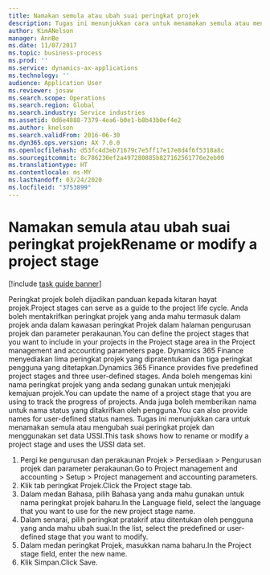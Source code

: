 ```yaml
---
title: Namakan semula atau ubah suai peringkat projek
description: Tugas ini menunjukkan cara untuk menamakan semula atau mengubah suai peringkat projek.
author: KimANelson
manager: AnnBe
ms.date: 11/07/2017
ms.topic: business-process
ms.prod: ''
ms.service: dynamics-ax-applications
ms.technology: ''
audience: Application User
ms.reviewer: josaw
ms.search.scope: Operations
ms.search.region: Global
ms.search.industry: Service industries
ms.assetid: 0d6e4888-7379-4ea6-b0e1-b8b43b0ef4e2
ms.author: knelson
ms.search.validFrom: 2016-06-30
ms.dyn365.ops.version: AX 7.0.0
ms.openlocfilehash: d53fc4d3eb71679c7e5ff17e17e8d4f6f5318a8c
ms.sourcegitcommit: 8c786230ef2a497280885b827162561776e2eb00
ms.translationtype: HT
ms.contentlocale: ms-MY
ms.lasthandoff: 03/24/2020
ms.locfileid: "3753899"
---
```

# <a name="rename-or-modify-a-project-stage"></a><span data-ttu-id="7dde7-103">Namakan semula atau ubah suai peringkat projek</span><span class="sxs-lookup"><span data-stu-id="7dde7-103">Rename or modify a project stage</span></span>

[!include [task guide banner](../../includes/task-guide-banner.md)]

<span data-ttu-id="7dde7-104">Peringkat projek boleh dijadikan panduan kepada kitaran hayat projek.</span><span class="sxs-lookup"><span data-stu-id="7dde7-104">Project stages can serve as a guide to the project life cycle.</span></span> <span data-ttu-id="7dde7-105">Anda boleh mentakrifkan peringkat projek yang anda mahu termasuk dalam projek anda dalam kawasan peringkat Projek dalam halaman pengurusan projek dan parameter perakaunan.</span><span class="sxs-lookup"><span data-stu-id="7dde7-105">You can define the project stages that you want to include in your projects in the Project stage area in the Project management and accounting parameters page.</span></span> <span data-ttu-id="7dde7-106">Dynamics 365 Finance menyediakan lima peringkat projek yang dipratentukan dan tiga peringkat pengguna yang ditetapkan.</span><span class="sxs-lookup"><span data-stu-id="7dde7-106">Dynamics 365 Finance provides five predefined project stages and three user-defined stages.</span></span> <span data-ttu-id="7dde7-107">Anda boleh mengemas kini nama peringkat projek yang anda sedang gunakan untuk menjejaki kemajuan projek.</span><span class="sxs-lookup"><span data-stu-id="7dde7-107">You can update the name of a project stage that you are using to track the progress of projects.</span></span> <span data-ttu-id="7dde7-108">Anda juga boleh memberikan nama untuk nama status yang ditakrifkan oleh pengguna.</span><span class="sxs-lookup"><span data-stu-id="7dde7-108">You can also provide names for user-defined status names.</span></span> <span data-ttu-id="7dde7-109">Tugas ini menunjukkan cara untuk menamakan semula atau mengubah suai peringkat projek dan menggunakan set data USSI.</span><span class="sxs-lookup"><span data-stu-id="7dde7-109">This task shows how to rename or modify a project stage and uses the USSI data set.</span></span>

1. <span data-ttu-id="7dde7-110">Pergi ke pengurusan dan perakaunan Projek > Persediaan > Pengurusan projek dan parameter perakaunan.</span><span class="sxs-lookup"><span data-stu-id="7dde7-110">Go to Project management and accounting > Setup > Project management and accounting parameters.</span></span>
2. <span data-ttu-id="7dde7-111">Klik tab peringkat Projek.</span><span class="sxs-lookup"><span data-stu-id="7dde7-111">Click the Project stage tab.</span></span>
3. <span data-ttu-id="7dde7-112">Dalam medan Bahasa, pilih Bahasa yang anda mahu gunakan untuk nama peringkat projek baharu.</span><span class="sxs-lookup"><span data-stu-id="7dde7-112">In the Language field, select the language that you want to use for the new project stage name.</span></span>
4. <span data-ttu-id="7dde7-113">Dalam senarai, pilih peringkat pratakrif atau ditentukan oleh pengguna yang anda mahu ubah suai.</span><span class="sxs-lookup"><span data-stu-id="7dde7-113">In the list, select the predefined or user-defined stage that you want to modify.</span></span> 
5. <span data-ttu-id="7dde7-114">Dalam medan peringkat Projek, masukkan nama baharu.</span><span class="sxs-lookup"><span data-stu-id="7dde7-114">In the Project stage field, enter the new name.</span></span>
6. <span data-ttu-id="7dde7-115">Klik Simpan.</span><span class="sxs-lookup"><span data-stu-id="7dde7-115">Click Save.</span></span>
